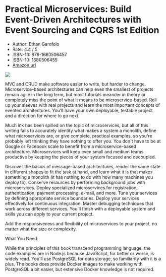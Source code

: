 # Practical Microservices: Build Event-Driven Architectures with Event Sourcing and CQRS 1st Edition

* Author: Ethan Garofolo
* Rate: 4.4 / 5
* ISBN-13: 978-1680506457
* ISBN-10: 1680506455
* [Amazon url](https://www.amazon.com/dp/1680506455/?coliid=IPGCOA8YBYSTL&colid=1CNL2S9M9DD6L&psc=1&ref_=lv_ov_lig_dp_it)

![](https://images-na.ssl-images-amazon.com/images/I/51CJrCJvVGL._SX415_BO1,204,203,200_.jpg)

MVC and CRUD make software easier to write, but harder to change. Microservice-based architectures can help even the smallest of projects remain agile in the long term, but most tutorials meander in theory or completely miss the point of what it means to be microservice-based. Roll up your sleeves with real projects and learn the most important concepts of evented architectures. You'll have your own deployable, testable project and a direction for where to go next.

Much ink has been spilled on the topic of microservices, but all of this writing fails to accurately identity what makes a system a monolith, define what microservices are, or give complete, practical examples, so you're probably left thinking they have nothing to offer you. You don't have to be at Google or Facebook scale to benefit from a microservice-based architecture. Microservices will keep even small and medium teams productive by keeping the pieces of your system focused and decoupled.

Discover the basics of message-based architectures, render the same state in different shapes to fit the task at hand, and learn what it is that makes something a monolith (it has nothing to do with how many machines you deploy to). Conserve resources by performing background jobs with microservices. Deploy specialized microservices for registration, authentication, payment processing, e-mail, and more. Tune your services by defining appropriate service boundaries. Deploy your services effectively for continuous integration. Master debugging techniques that work across different services. You'll finish with a deployable system and skills you can apply to your current project.

Add the responsiveness and flexibility of microservices to your project, no matter what the size or complexity.

What You Need:

While the principles of this book transcend programming language, the code examples are in Node.js because JavaScript, for better or worse, is widely read. You'll use PostgreSQL for data storage, so familiarity with it is a plus. The books does provide Docker images to make working with PostgreSQL a bit easier, but extensive Docker knowledge is not required.
